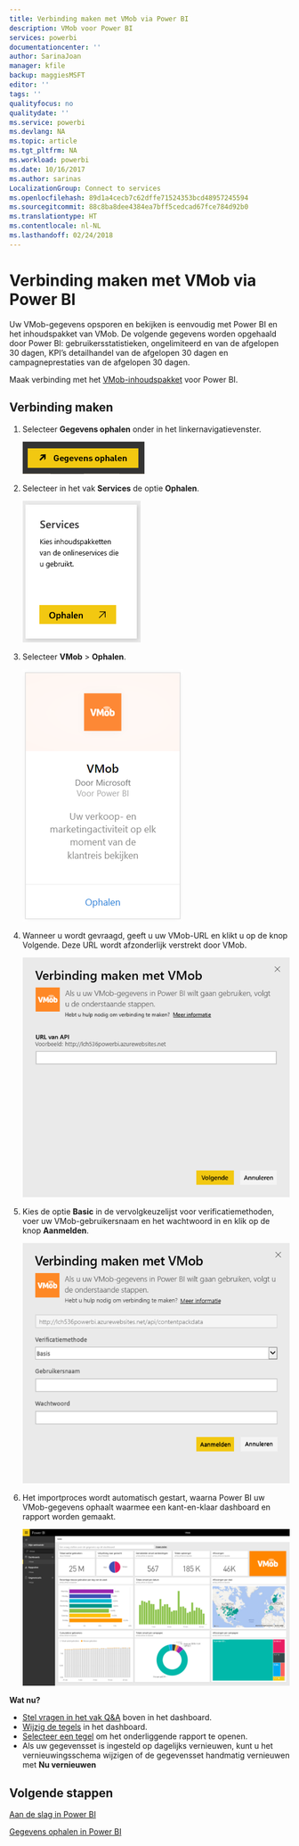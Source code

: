 ```yaml
---
title: Verbinding maken met VMob via Power BI
description: VMob voor Power BI
services: powerbi
documentationcenter: ''
author: SarinaJoan
manager: kfile
backup: maggiesMSFT
editor: ''
tags: ''
qualityfocus: no
qualitydate: ''
ms.service: powerbi
ms.devlang: NA
ms.topic: article
ms.tgt_pltfrm: NA
ms.workload: powerbi
ms.date: 10/16/2017
ms.author: sarinas
LocalizationGroup: Connect to services
ms.openlocfilehash: 89d1a4cecb7c62dffe71524353bcd48957245594
ms.sourcegitcommit: 88c8ba8dee4384ea7bff5cedcad67fce784d92b0
ms.translationtype: HT
ms.contentlocale: nl-NL
ms.lasthandoff: 02/24/2018
---
```

# <a name="connect-to-vmob-with-power-bi"></a>Verbinding maken met VMob via Power BI
Uw VMob-gegevens opsporen en bekijken is eenvoudig met Power BI en het inhoudspakket van VMob. De volgende gegevens worden opgehaald door Power BI: gebruikersstatistieken, ongelimiteerd en van de afgelopen 30 dagen, KPI’s detailhandel van de afgelopen 30 dagen en campagneprestaties van de afgelopen 30 dagen.

Maak verbinding met het [VMob-inhoudspakket](https://app.powerbi.com/getdata/services/vmob) voor Power BI.

## <a name="how-to-connect"></a>Verbinding maken
1. Selecteer **Gegevens ophalen** onder in het linkernavigatievenster.
   
    ![](media/service-connect-to-vmob/getdata.png)
2. Selecteer in het vak **Services** de optie **Ophalen**.
   
   ![](media/service-connect-to-vmob/services.png)
3. Selecteer **VMob** \> **Ophalen**.
   
   ![](media/service-connect-to-vmob/vmob.png)
4. Wanneer u wordt gevraagd, geeft u uw VMob-URL en klikt u op de knop Volgende. Deze URL wordt afzonderlijk verstrekt door VMob.
   
    ![](media/service-connect-to-vmob/params.png)
5. Kies de optie **Basic** in de vervolgkeuzelijst voor verificatiemethoden, voer uw VMob-gebruikersnaam en het wachtwoord in en klik op de knop **Aanmelden**.
   
    ![](media/service-connect-to-vmob/creds.png)
6. Het importproces wordt automatisch gestart, waarna Power BI uw VMob-gegevens ophaalt waarmee een kant-en-klaar dashboard en rapport worden gemaakt.
   
   ![](media/service-connect-to-vmob/dashboard2.png)

**Wat nu?**

* [Stel vragen in het vak Q&A](power-bi-q-and-a.md) boven in het dashboard.
* [Wijzig de tegels](service-dashboard-edit-tile.md) in het dashboard.
* [Selecteer een tegel](service-dashboard-tiles.md) om het onderliggende rapport te openen.
* Als uw gegevensset is ingesteld op dagelijks vernieuwen, kunt u het vernieuwingsschema wijzigen of de gegevensset handmatig vernieuwen met **Nu vernieuwen**

## <a name="next-steps"></a>Volgende stappen
[Aan de slag in Power BI](service-get-started.md)

[Gegevens ophalen in Power BI](service-get-data.md)


